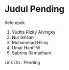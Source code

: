 # Judul Pending

Kelompok
1. Yudha Rizky Alvingky
2. Nur Ikhsan
3. Muhammad Hilmy
4. Umar Hanif W
5. Sabrina Ramadhani

Link Db :
Pending
